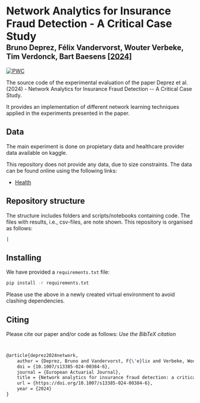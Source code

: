 # Network Analytics for Insurance Fraud Detection - A Critical Case Study </br><sub><sub> Bruno Deprez, Félix Vandervorst, Wouter Verbeke, Tim Verdonck, Bart Baesens [[2024]](https://link.springer.com/article/10.1007/s13385-024-00384-6)</sub></sub>

[![PWC](https://img.shields.io/endpoint.svg?url=https://paperswithcode.com/badge/network-analytics-for-insurance-fraud/fraud-detection-on-healthcare-provider-fraud)](https://paperswithcode.com/sota/fraud-detection-on-healthcare-provider-fraud?p=network-analytics-for-insurance-fraud)


The source code of the experimental evaluation of the paper Deprez et al. (2024) - Network Analytics for Insurance Fraud Detection -- A Critical Case Study.

It provides an implementation of different network learning techniques applied in the experiments presented in the paper.

## Data
The main experiment is done on propietary data and healthcare provider data available on kaggle. 

This repository does not provide any data, due to size constraints. The data can be found online using the following links:
- [Health](https://www.kaggle.com/datasets/rohitrox/healthcare-provider-fraud-detection-analysis)

## Repository structure
The structure includes folders and scripts/notebooks containing code. The files with results, i.e., csv-files, are note shown.
This repository is organised as follows:
```bash
|
```

## Installing
We have provided a `requirements.txt` file:
```bash
pip install -r requirements.txt
```
Please use the above in a newly created virtual environment to avoid clashing dependencies.

## Citing
Please cite our paper and/or code as follows:
*Use the BibTeX citation*

```tex


@article{deprez2024network,
	author = {Deprez, Bruno and Vandervorst, F{\'e}lix and Verbeke, Wouter and Verdonck, Tim and Baesens, Bart},
	doi = {10.1007/s13385-024-00384-6},
	journal = {European Actuarial Journal},
	title = {Network analytics for insurance fraud detection: a critical case study},
	url = {https://doi.org/10.1007/s13385-024-00384-6},
	year = {2024}
}
```

